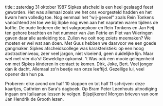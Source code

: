 title:: zaterdag 31 oktober 1987
Sipkes afscheid is een heel geslaagd feest geworden. Het was allemaal zoals we het ons voorgesteld hadden en het kwam hem volledig toe. Nog eenmaal het "wij-gevoel" zoals Rein Tonkens vanochtend zei toe we bij Sipke nog even aan het napraten waren tijdens de koffie. De oude liederen die het vakgroepkoor en Rein Tonkens en Jan Feij ten gehore brachten en het nummer van Jan Petrie en Piet van Wieringen gaven daar alle aanleiding toe. Zullen we ooit nog zoiets meemaken? We moeten er wel wat aan doen. Met Guus hebben we daarvoor we een goede gangmaker. Sipkes afscheidscollege was karakteristiek: op een hoog abstractieniveau, zeer veel jargon, niet vloeiend, geen duidelijke lijn. Maar wel met vier dia's! Geweldige opkomst. 't Was ook een mooie gelegenheid om met Sipkes kinderen in contact te komen. Dirk, Joke, Bert. Veel jonger dan ik dacht. Allemaal zo'n beetje van onze leeftijd. Gezellige lui, veel opener dan hun pa.

Proberen: elke avond om half 10 stoppen en tot half 11 schrijven: deze kaartjes, Cathrien en Sara's dagboek. Op Bram Peter Leenhouts uitnodiging ingaan om Italiaanse lessen te volgen. Bijspijkeren! Morgen brieven van oom Jan Hendrik de Grooth lezen.

